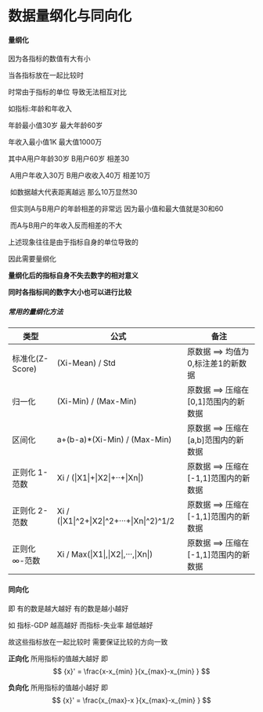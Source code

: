 # 数据量纲化与同向化

#### 量纲化

因为各指标的数值有大有小

当各指标放在一起比较时

时常由于指标的单位 导致无法相互对比

如指标:年龄和年收入 

年龄最小值30岁 最大年龄60岁

年收入最小值1K 最大值1000万

其中A用户年龄30岁  B用户60岁 相差30

​        A用户年收入30万  B用户收收入40万  相差10万

​        如数据越大代表距离越远   那么10万显然30

​        但实则A与B用户的年龄相差的非常远 因为最小值和最大值就是30和60

​               而A与B用户的年收入反而相差的不大

上述现象往往是由于指标自身的单位导致的

因此需要量纲化

**量纲化后的指标自身不失去数字的相对意义**

**同时各指标间的数字大小也可以进行比较**

##### 常用的量纲化方法

| 类型            | 公式                                      | 备注                                  |
| --------------- | ----------------------------------------- | ------------------------------------- |
| 标准化(Z-Score) | (Xi-Mean) / Std                           | 原数据 ==> 均值为0,标注差1的新数据    |
| 归一化          | (Xi-Min) / (Max-Min)                      | 原数据 ==> 压缩在[0,1]范围内的新数据  |
| 区间化          | a+(b-a)*(Xi-Min) / (Max-Min)              | 原数据 ==> 压缩在[a,b]范围内的新数据  |
| 正则化 1-范数   | Xi / (\|X1\|+\|X2\|+··+\|Xn\|)            | 原数据 ==> 压缩在[-1,1]范围内的新数据 |
| 正则化 2-范数   | Xi / (\|X1\|^2+\|X2\|^2+···+\|Xn\|^2)^1/2 | 原数据 ==> 压缩在[-1,1]范围内的新数据 |
| 正则化 ∞-范数   | Xi / Max(\|X1\|,\|X2\|,···,\|Xn\|)        | 原数据 ==> 压缩在[-1,1]范围内的新数据 |


#### 同向化

即 有的数是越大越好 有的数是越小越好

如 指标-GDP 越高越好 而指标-失业率 越低越好

故这些指标放在一起比较时  需要保证比较的方向一致

**正向化** 所用指标的值越大越好 即
$$
{x}' = \frac{x-x_{min} }{x_{max}-x_{min} }
$$

**负向化** 所用指标的值越小越好 即
$$
{x}' = \frac{x_{max}-x }{x_{max}-x_{min} }
$$



